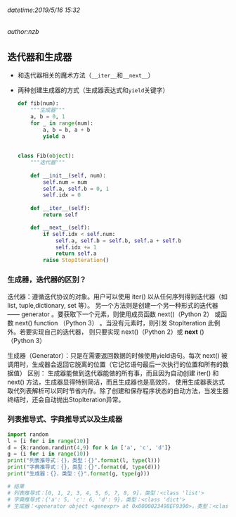 ###### datetime:2019/5/16 15:32
###### author:nzb

## 迭代器和生成器

   - 和迭代器相关的魔术方法（`__iter__`和`__next__`）

   - 两种创建生成器的方式（生成器表达式和`yield`关键字）

     ```Python
     def fib(num):
         """生成器"""
         a, b = 0, 1
         for _ in range(num):
             a, b = b, a + b
             yield a
        
        
     class Fib(object):
         """迭代器"""
         
         def __init__(self, num):
             self.num = num
             self.a, self.b = 0, 1
             self.idx = 0
        
         def __iter__(self):
             return self
     
         def __next__(self):
             if self.idx < self.num:
                 self.a, self.b = self.b, self.a + self.b
                 self.idx += 1
                 return self.a
             raise StopIteration()
     ```

### 生成器，迭代器的区别？

迭代器：遵循迭代协议的对象。用户可以使用 iter() 以从任何序列得到迭代器（如 list, tuple,dictionary, set 等）。
另一个方法则是创建一个另一种形式的迭代器 —— generator 。要获取下一个元素，则使用成员函数 next()（Python 2）
或函数 next() function （Python 3） 。当没有元素时，则引发 StopIteration 此例外。若要实现自己的迭代器，
则只要实现 next()（Python 2）或 __next__ ()（Python 3）

生成器（Generator）：只是在需要返回数据的时候使用yield语句。每次 next() 被调用时，生成器会返回它脱离的位置（它记忆语句最后一次执行的位置和所有的数据值）
区别： 生成器能做到迭代器能做的所有事，而且因为自动创建 iter() 和 next() 方法，生成器显得特别简洁，而且生成器也是高效的，
使用生成器表达式取代列表解析可以同时节省内存。除了创建和保存程序状态的自动方法，当发生器终结时，还会自动抛出StopIteration异常。

### 列表推导式、字典推导式以及生成器

```python
import random
l = [i for i in range(10)]
d = {k:random.randint(4,9) for k in ['a', 'c', 'd']}
g = (i for i in range(10))
print("列表推导式：{}，类型：{}".format(l, type(l)))
print("字典推导式：{}，类型：{}".format(d, type(d)))
print("生成器：{}，类型：{}".format(g, type(g)))

# 结果
# 列表推导式：[0, 1, 2, 3, 4, 5, 6, 7, 8, 9]，类型：<class 'list'>
# 字典推导式：{'a': 5, 'c': 6, 'd': 9}，类型：<class 'dict'>
# 生成器：<generator object <genexpr> at 0x0000023498EF9390>，类型：<class 'generator'>
```